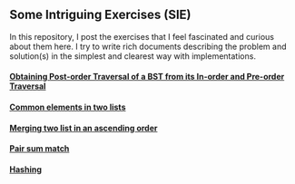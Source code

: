 ## Some Intriguing Exercises (SIE)
In this repository, I post the exercises that I feel fascinated and curious about them here. I try to write rich documents describing the problem and solution(s) in the simplest and clearest way with implementations.

#### [Obtaining Post-order Traversal of a BST from its In-order and Pre-order Traversal](01-postorder_traversal_from_inorder_and_preorder/description.md)

#### [Common elements in two lists](02-common_elements_of_two_list/description.md)

#### [Merging two list in an ascending order](03-merging_two_list_in_ascending_and_descending_order/description.md)

#### [Pair sum match](04-pair_sum_match/description.md)

#### [Hashing](05-hashing/description.md)